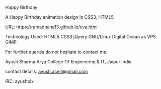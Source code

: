 Happy Birthday

A Happy Birthday animation design in CSS3, HTML5.

URL: https://ramadhana13.github.io/eva.html

Technology Used: HTML5 CSS3 jQuery  GNU/Linux Digital Ocean as VPS GIMP

For further queries do not hesitate to contact me.

Ayush Sharma Arya College Of Engineering & IT, Jaipur India.

contact details: ayush.aceit@gmail.com

IRC: ayushpix
